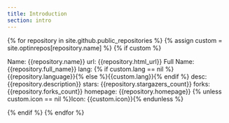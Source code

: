 ```yaml
---
title: Introduction
section: intro
---
```


{% for repository in site.github.public_repositories %}
{% assign custom = site.optinrepos[repository.name] %}
{% if custom %}

<div class="{{repository.language | downcase}}">
Name: {{repository.name}}
url: {{repository.html_url}}
Full Name: {{repository.full_name}}
lang: {% if custom.lang == nil %}{{repository.language}}{% else %}{{custom.lang}}{% endif %}
desc: {{repository.description}}
stars: {{repository.stargazers_count}}
forks: {{repository.forks_count}}
homepage: {{repository.homepage}}
{% unless custom.icon == nil %}Icon: {{custom.icon}}{% endunless %}
</div>

{% endif %}
{% endfor %}
